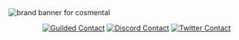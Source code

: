 <img src="[[https://cdn.discordapp.com/attachments/1139545979675234334/1147240300457230336/cos.png](https://i.imgur.com/vmE46zE.png)](https://twitter.com/CosRBX)" alt="brand banner for cosmental"/>
<p align="center">
  <a href="https://www.guilded.gg/u/Cosmental" target="blank"><img src="https://img.shields.io/badge/Guilded-F5C400?style=for-the-badge&logo=guilded&logoColor=white" alt="Guilded Contact"/></a>
  <a href="https://discordapp.com/users/1004549364737384509" target="blank"><img src="https://img.shields.io/badge/Discord-5865F2?style=for-the-badge&logo=discord&logoColor=white" alt="Discord Contact"/></a>
  <a href="https://twitter.com/CosRBX" target="blank"><img src="https://img.shields.io/badge/Twitter-1DA1F2?style=for-the-badge&logo=twitter&logoColor=white" alt="Twitter Contact"/></a>
</p>
